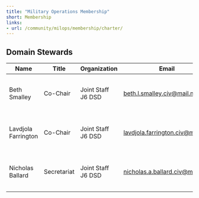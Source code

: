 ```yaml
---
title: "Military Operations Membership"
short: Membership
links:
- url: /community/milops/membership/charter/
---
```


## Domain Stewards

|Name|Title|Organization|Email|Phone|
|---|---|---|---|---|
|Beth Smalley|Co-Chair|Joint Staff J6 DSD|beth.l.smalley.civ@mail.mil|(757) 203-7177 (DSN 836)|
|Lavdjola Farrington|Co-Chair|Joint Staff J6 DSD|lavdjola.farrington.civ@mail.mil|(757) 203-8544 (DSN 836)|
|Nicholas Ballard|Secretariat|Joint Staff J6 DSD|nicholas.a.ballard.civ@mail.mil|(757) 203-9670 (DSN 836)|
